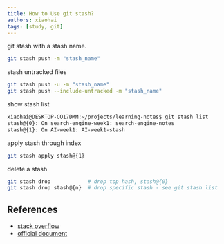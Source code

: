 ```yaml
---
title: How to Use git stash?
authors: xiaohai
tags: [study, git]
---
```


git stash with a stash name.

```bash
git stash push -m "stash_name"
```

stash untracked files

```bash
git stash push -u -m "stash_name"
git stash push --include-untracked -m "stash_name"
```

<!-- truncate -->

show stash list

```bash
xiaohai@DESKTOP-CO17DMM:~/projects/learning-notes$ git stash list
stash@{0}: On search-engine-week1: search-engine-notes
stash@{1}: On AI-week1: AI-week1-stash
```

apply stash through index

```bash
git stash apply stash@{1}
```

delete a stash

```bash
git stash drop            # drop top hash, stash@{0}
git stash drop stash@{n}  # drop specific stash - see git stash list
```

## References

- [stack overflow](https://stackoverflow.com/a/49559472)
- [official document](https://git-scm.com/docs/git-stash)
